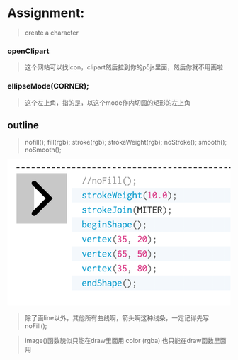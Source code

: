 # Assignment:
> create a character

### openClipart
> 这个网站可以找icon，clipart然后拉到你的p5js里面，然后你就不用画啦

### ellipseMode(CORNER);
> 这个左上角，指的是，以这个mode作内切圆的矩形的左上角

## outline
> nofill();
> fill(rgb);
> stroke(rgb);
> strokeWeight(rgb);
> noStroke();
> smooth();
> noSmooth();

![](MITER.png)
> 除了画line以外，其他所有曲线啊，箭头啊这种线条，一定记得先写 noFill();

> image()函数貌似只能在draw里面用
>color (rgba) 也只能在draw函数里面用
